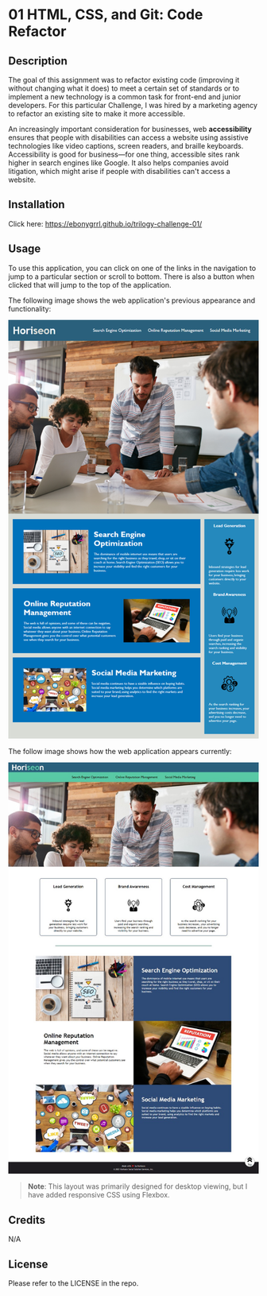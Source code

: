 # 01 HTML, CSS, and Git: Code Refactor

## Description

The goal of this assignment was to refactor existing code (improving it without changing what it does) to meet a certain set of standards or to implement a new technology is a common task for front-end and junior developers. For this particular Challenge, I was hired by a marketing agency to refactor an existing site to make it more accessible. 

An increasingly important consideration for businesses, web **accessibility** ensures that people with disabilities can access a website using assistive technologies like video captions, screen readers, and braille keyboards. Accessibility is good for business&mdash;for one thing, accessible sites rank higher in search engines like Google. It also helps companies avoid litigation, which might arise if people with disabilities can't access a website.

## Installation

Click here: https://ebonygrrl.github.io/trilogy-challenge-01/

## Usage

To use this application, you can click on one of the links in the navigation to jump to a particular section or scroll to bottom. There is also a button when clicked that will jump to the top of the application.

The following image shows the web application's previous appearance and functionality:

![The Horiseon webpage includes a navigation bar, a header image, and cards with text and images at the bottom of the page.](./assets/01-html-css-git-homework-demo.png)

The follow image shows how the web application appears currently:

![The Horiseon webpage includes a navigation bar, a header image, and cards with text and images at the bottom of the page.](./assets/01-html-css-git-homework-after.jpg)

> **Note**: This layout was primarily designed for desktop viewing, but I have added responsive CSS using Flexbox.

## Credits

N/A

## License

Please refer to the LICENSE in the repo.

